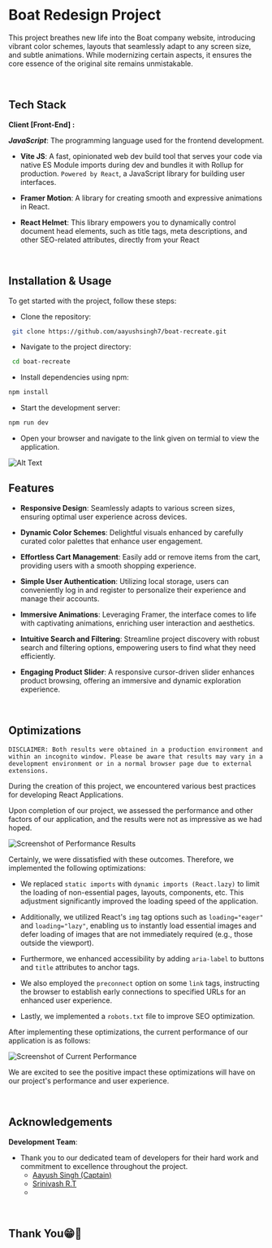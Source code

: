 # Boat Redesign Project

This project breathes new life into the Boat company website, introducing vibrant color schemes, layouts that seamlessly adapt to any screen size, and subtle animations. While modernizing certain aspects, it ensures the core essence of the original site remains unmistakable.

<br>

## Tech Stack

**Client [Front-End] :**

**_JavaScript_**: The programming language used for the frontend development.

- **Vite JS**: A fast, opinionated web dev build tool that serves your code via native ES Module imports during dev and bundles it with Rollup for production. `Powered by React`, a JavaScript library for building user interfaces.

- **Framer Motion**: A library for creating smooth and expressive animations in React.

- **React Helmet**: This library empowers you to dynamically control document head elements, such as title tags, meta descriptions, and other SEO-related attributes, directly from your React

<br>

## Installation & Usage

To get started with the project, follow these steps:

- Clone the repository:

```bash
 git clone https://github.com/aayushsingh7/boat-recreate.git
```

- Navigate to the project directory:

```bash
 cd boat-recreate
```

- Install dependencies using npm:

```bash
npm install
```

- Start the development server:

```bash
npm run dev
```

- Open your browser and navigate to the link given on termial to view the application.

![Alt Text](https://res.cloudinary.com/dvk80x6fi/image/upload/v1718524947/Screenshot_769_b0cnrm.png)
<br>

## Features

- **Responsive Design**: Seamlessly adapts to various screen sizes, ensuring optimal user experience across devices.

- **Dynamic Color Schemes**: Delightful visuals enhanced by carefully curated color palettes that enhance user engagement.

- **Effortless Cart Management**: Easily add or remove items from the cart, providing users with a smooth shopping experience.

- **Simple User Authentication**: Utilizing local storage, users can conveniently log in and register to personalize their experience and manage their accounts.

- **Immersive Animations**: Leveraging Framer, the interface comes to life with captivating animations, enriching user interaction and aesthetics.

- **Intuitive Search and Filtering**: Streamline project discovery with robust search and filtering options, empowering users to find what they need efficiently.

- **Engaging Product Slider**: A responsive cursor-driven slider enhances product browsing, offering an immersive and dynamic exploration experience.

<br>

## Optimizations

`DISCLAIMER: Both results were obtained in a production environment and within an incognito window. Please be aware that results may vary in a development environment or in a normal browser page due to external extensions.`

During the creation of this project, we encountered various best practices for developing React Applications.

Upon completion of our project, we assessed the performance and other factors of our application, and the results were not as impressive as we had hoped.

![Screenshot of Performance Results](https://res.cloudinary.com/dvk80x6fi/image/upload/v1713429245/Screenshot_588_tficn9.png)

Certainly, we were dissatisfied with these outcomes. Therefore, we implemented the following optimizations:

- We replaced `static imports` with `dynamic imports (React.lazy)` to limit the loading of non-essential pages, layouts, components, etc. This adjustment significantly improved the loading speed of the application.

- Additionally, we utilized React's `img` tag options such as `loading="eager"` and `loading="lazy"`, enabling us to instantly load essential images and defer loading of images that are not immediately required (e.g., those outside the viewport).

- Furthermore, we enhanced accessibility by adding `aria-label` to buttons and `title` attributes to anchor tags.

- We also employed the `preconnect` option on some `link` tags, instructing the browser to establish early connections to specified URLs for an enhanced user experience.

- Lastly, we implemented a `robots.txt` file to improve SEO optimization.

After implementing these optimizations, the current performance of our application is as follows:

![Screenshot of Current Performance](https://res.cloudinary.com/dvk80x6fi/image/upload/v1718524591/Screenshot_768_qktg8u.png)

We are excited to see the positive impact these optimizations will have on our project's performance and user experience.

<br>

## Acknowledgements

**Development Team**:

- Thank you to our dedicated team of developers for their hard work and commitment to excellence throughout the project.
  - [Aayush Singh (Captain)](https://github.com/aayushsingh7)
  - [Srinivash R.T](https://github.com/CByadd)
  - 
<br>

## Thank You😁💖
